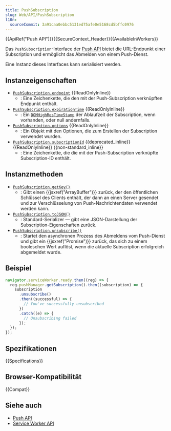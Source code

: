 ```yaml
---
title: PushSubscription
slug: Web/API/PushSubscription
l10n:
  sourceCommit: 3a91caa0ebbc5131ed75afe0e5168cd5bffc0976
---
```


{{ApiRef("Push API")}}{{SecureContext_Header}}{{AvailableInWorkers}}

Das `PushSubscription`-Interface der [Push API](/de/docs/Web/API/Push_API) bietet die URL-Endpunkt einer Subscription und ermöglicht das Abmelden von einem Push-Dienst.

Eine Instanz dieses Interfaces kann serialisiert werden.

## Instanzeigenschaften

- [`PushSubscription.endpoint`](/de/docs/Web/API/PushSubscription/endpoint) {{ReadOnlyInline}}
  - : Eine Zeichenkette, die den mit der Push-Subscription verknüpften Endpunkt enthält.
- [`PushSubscription.expirationTime`](/de/docs/Web/API/PushSubscription/expirationTime) {{ReadOnlyInline}}
  - : Ein [`DOMHighResTimeStamp`](/de/docs/Web/API/DOMHighResTimeStamp) der Ablaufzeit der Subscription, wenn vorhanden, oder null andernfalls.
- [`PushSubscription.options`](/de/docs/Web/API/PushSubscription/options) {{ReadOnlyInline}}
  - : Ein Objekt mit den Optionen, die zum Erstellen der Subscription verwendet wurden.
- [`PushSubscription.subscriptionId`](/de/docs/Web/API/PushSubscription/subscriptionId) {{deprecated_inline}} {{ReadOnlyInline}} {{non-standard_inline}}
  - : Eine Zeichenkette, die die mit der Push-Subscription verknüpfte Subscription-ID enthält.

## Instanzmethoden

- [`PushSubscription.getKey()`](/de/docs/Web/API/PushSubscription/getKey)
  - : Gibt einen {{jsxref("ArrayBuffer")}} zurück, der den öffentlichen Schlüssel des Clients enthält, der dann an einen Server gesendet und zur Verschlüsselung von Push-Nachrichtendaten verwendet werden kann.
- [`PushSubscription.toJSON()`](/de/docs/Web/API/PushSubscription/toJSON)
  - : Standard-Serializer — gibt eine JSON-Darstellung der Subscription-Eigenschaften zurück.
- [`PushSubscription.unsubscribe()`](/de/docs/Web/API/PushSubscription/unsubscribe)
  - : Startet den asynchronen Prozess des Abmeldens vom Push-Dienst und gibt ein {{jsxref("Promise")}} zurück, das sich zu einem booleschen Wert auflöst, wenn die aktuelle Subscription erfolgreich abgemeldet wurde.

## Beispiel

```js
navigator.serviceWorker.ready.then((reg) => {
  reg.pushManager.getSubscription().then((subscription) => {
    subscription
      .unsubscribe()
      .then((successful) => {
        // You've successfully unsubscribed
      })
      .catch((e) => {
        // Unsubscribing failed
      });
  });
});
```

## Spezifikationen

{{Specifications}}

## Browser-Kompatibilität

{{Compat}}

## Siehe auch

- [Push API](/de/docs/Web/API/Push_API)
- [Service Worker API](/de/docs/Web/API/Service_Worker_API)
